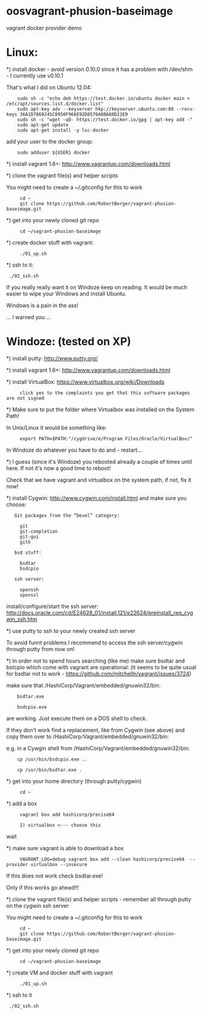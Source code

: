 oosvagrant-phusion-baseimage
=========================

vagrant docker provider demo

Linux:
======
*) install docker - avoid version 0.10.0 since it has a problem with /dev/shm - I currently use v0.10.1

That's what I did on Ubuntu 12.04:

        sudo sh -c "echo deb https://test.docker.io/ubuntu docker main > /etc/apt/sources.list.d/docker.list"
        sudo apt-key adv --keyserver hkp://keyserver.ubuntu.com:80 --recv-keys 36A1D7869245C8950F966E92D8576A8BA88D21E9
        sudo sh -c "wget -qO- https://test.docker.io/gpg | apt-key add -"
        sudo apt-get update
        sudo apt-get install -y lxc-docker

add your user to the docker group:

        sudo adduser ${USER} docker

*) install vagrant 1.6+: http://www.vagrantup.com/downloads.html

*) clone the vagrant file(s) and helper scripts

You might need to create a ~/.gitconfig for this to work

         cd ~
         git clone https://github.com/RobertBerger/vagrant-phusion-baseimage.git

*) get into your newly cloned git repo

         cd ~/vagrant-phusion-baseimage

*) create docker stuff with vagrant:

         ./01_up.sh

*) ssh to it:

	 ./02_ssh.sh

If you really really want it on Windoze keep on reading. It would be much easier to wipe your Windows and install Ubuntu.

Windows is a pain in the ass!

... I warned you ...

Windoze: (tested on XP)
=======================

*) install putty: http://www.putty.org/

*) install vagrant 1.6+: http://www.vagrantup.com/downloads.html

*) install VirtualBox: https://www.virtualbox.org/wiki/Downloads

         click yes to the complaints you get that this software packages are not signed

*) Make sure to put the folder where Virtualbox was installed on the System Path!

In Unix/Linux it would be something like:

         export PATH=$PATH:"/cygdrive/e/Program Files/Oracle/VirtualBox/"

In Windoze do whatever you have to do and - restart...

*) I guess (since it's Windoze) you rebooted already a couple of times until here. If not it's now a good time to reboot!

Check that we have vagrant and virtualbox on the system path, if not, fix it now!

*) install Cygwin: http://www.cygwin.com/install.html and make sure you choose: 

       Git packages from the “Devel” category:

         git
         git-completion
         git-gui
         gitk

       bsd stuff:

         bsdtar
         bsdcpio

       ssh server:

         openssh   
         openssl 

install/configure/start the ssh server: 
http://docs.oracle.com/cd/E24628_01/install.121/e22624/preinstall_req_cygwin_ssh.htm

*) use putty to ssh to your newly created ssh server

To avoid funnt problems I recommend to access the ssh server/cygwin through putty from now on!

*) In order not to spend hours searching (like me) make sure bsdtar and bstcpio which come with vagrant are operational:
(it seems to be quite usual for bsdtar not to work - https://github.com/mitchellh/vagrant/issues/3724)

make sure that <Whereever you installed vagrant>/HashiCorp/Vagrant/embedded/gnuwin32/bin:

        bsdtar.exe
        
        bsdcpio.exe

are working. Just execute them on a DOS shell to check.

If they don't work find a replacement, like from Cygwin (see above) and copy them over to <Whereever you installed vagrant>/HashiCorp/Vagrant/embedded/gnuwin32/bin:

e.g. in a Cywgin shell from <Whereever you installed vagrant>/HashiCorp/Vagrant/embedded/gnuwin32/bin:

        cp /usr/bin/bsdcpio.exe ..

        cp /usr/bin/bsdtar.exe .

*) get into your home directory (through putty/cygwin)

         cd ~

*) add a box 

         vagrant box add hashicorp/precise64

         2) virtualbox <--- choose this

wait

*) make sure vagrant is able to download a box

         VAGRANT_LOG=debug vagrant box add --clean hashicorp/precise64  --provider virtualbox --insecure

If this does not work check bsdtar.exe!

Only if this works go ahead!!!      

*) clone the vagrant file(s) and helper scripts - remember all through putty on the cygwin ssh server

You might need to create a ~/.gitconfig for this to work

         cd ~
         git clone https://github.com/RobertBerger/vagrant-phusion-baseimage.git

*) get into your newly cloned git repo

         cd ~/vagrant-phusion-baseimage

*) create VM and docker stuff with vagrant

         ./01_up.sh

*) ssh to it

	 ./02_ssh.sh
